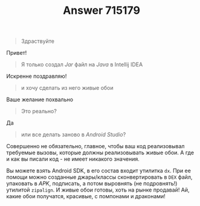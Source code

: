 ﻿---
title: "Answer 715179"
se.owner.user_id: 254190
se.owner.display_name: "bukkojot"
se.owner.link: "https://ru.stackoverflow.com/users/254190/bukkojot"
se.answer_id: 715179
se.question_id: 715176
se.post_type: answer
se.score: 5
se.is_accepted: True
---
<blockquote>
  <p>Здраствуйте</p>
</blockquote>

<p>Привет!</p>

<blockquote>
  <p>Я только создал <em>Jar</em> файл на <em>Java</em> в Intellij IDEA</p>
</blockquote>

<p>Искренне поздравляю!</p>

<blockquote>
  <p>и хочу сделать из него живые обои</p>
</blockquote>

<p>Ваше желание похвально</p>

<blockquote>
  <p>Это реально?</p>
</blockquote>

<p>Да</p>

<blockquote>
  <p>или все делать заново в <em>Android Studio</em>?</p>
</blockquote>

<p>Совершенно не обязательно, главное, чтобы ваш код реализовывал требуемые вызовы, которые должны реализовывать живые обои. А где и как вы писали код - не имеет никакого значения. </p>

<p>Вы можете взять Android SDK, в его состав входит утилитка <code>dx</code>. При ее помощи можно созданные джары/классы сконвертировать в <code>DEX</code> файл, упаковать в <em>APK</em>, подписать, а потом выровнять (не подровнять!) утилитой <code>zipalign</code>. И живые обои готовы, хоть на рынке продавай! Ай, какие обои получатся, красивые, с помпонами и драконами!</p>
